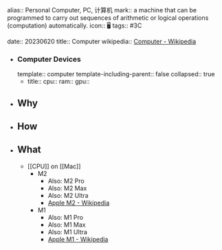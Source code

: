 alias:: Personal Computer, PC, 计算机 
mark:: a machine that can be programmed to carry out sequences of arithmetic or logical operations (computation) automatically.
icon:: 🖥️
tags:: #3C

date:: 20230620
title:: Computer
wikipedia:: [Computer - Wikipedia](https://en.wikipedia.org/wiki/Computer)

  - ### Computer Devices
    template:: computer
    template-including-parent:: false
    collapsed:: true
    - title:: 
      cpu::
      ram:: 
      gpu::
- ## Why
- ## How
- ## What
  - [[CPU]] on [[Mac]]
    - M2
      - Also: M2 Pro
      - Also: M2 Max
      - Also: M2 Ultra
      - [Apple M2 - Wikipedia](https://en.wikipedia.org/wiki/Apple_M2)
    - M1
      - Also: M1 Pro
      - Also: M1 Max
      - Also: M1 Ultra
      - [Apple M1 - Wikipedia](https://en.wikipedia.org/wiki/Apple_M1)
